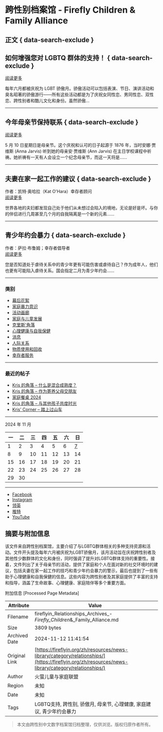 # 跨性别档案馆 - Firefly Children & Family Alliance

## 正文 { data-search-exclude }


## 如何增强您对 LGBTQ 群体的支持！ { data-search-exclude }
[阅读更多](https://fireflyin.org/zh/resources/news-library/how-you-can-enhance-your-allyship-for-the-lgbtq-community/)

每年六月都被庆祝为 LGBT 骄傲月。骄傲活动可以包括表演、节日、演讲活动和臭名昭著的骄傲游行——所有这些活动都是为了庆祝女同性恋、男同性恋、双性恋、跨性别者和酷儿文化和身份。虽然骄傲...

---

## 今年母亲节保持联系 { data-search-exclude }
[阅读更多](https://fireflyin.org/zh/resources/news-library/staying-connected-this-mothers-day/)

5 月 10 日星期日是母亲节。这个庆祝和认可的日子起源于 1876 年，当时安娜·贾维斯 (Anna Jarvis) 听到她的母亲安·贾维斯 (Ann Jarvis) 在主日学校课程中祈祷。她祈祷有一天有人会设立一个纪念母亲节，而这一天将是……

---

## 夫妻在家一起工作的建议 { data-search-exclude }
作者：凯特·奥哈拉（Kat O'Hara）幸存者顾问  
[阅读更多](https://fireflyin.org/zh/resources/news-library/tips-for-couples-working-together-in-the-home/)

世界各地的夫妇都发现自己处于他们从未想过会陷入的境地，无论是好是坏。与你的伴侣进行几周甚至几个月的自我隔离是一个新的元素……

---

## 青少年约会暴力 { data-search-exclude }
作者：萨拉·布鲁姆；幸存者倡导者  
[阅读更多](https://fireflyin.org/zh/resources/news-library/teen-dating-violence/)

您是否知道处于虐待关系中的青少年更有可能伤害或虐待自己？作为成年人，他们也更有可能陷入虐待关系。国会指定二月为青少年约会......

---

### 类别
- [幕后花絮](https://fireflyin.org/zh/resources/news-library/category/behind-the-scenes/)
- [家庭暴力意识](https://fireflyin.org/zh/resources/news-library/category/uncategorized/domestic-violence-awareness/)
- [活动画廊](https://fireflyin.org/zh/resources/news-library/category/event-galleries/)
- [家庭与儿童发展](https://fireflyin.org/zh/resources/news-library/category/family-childhood-development/)
- [克里斯'角落](https://fireflyin.org/zh/resources/news-library/category/kriss-corner/)
- [心理健康与自我保健](https://fireflyin.org/zh/resources/news-library/category/mental-health-selfcare/)
- [消息](https://fireflyin.org/zh/resources/news-library/category/news/)
- [人际关系](https://fireflyin.org/zh/resources/news-library/category/relationships/)
- [物质使用和回收](https://fireflyin.org/zh/resources/news-library/category/substance-use-recovery/)
- [幸存者服务](https://fireflyin.org/zh/resources/news-library/category/uncategorized/survivor-services/)

---

### 最近的帖子
- [Kris 的角落 – 什么是混合成熟度？](https://fireflyin.org/zh/resources/news-library/kris-corner-what-is-mixed-maturity/)
- [Kris 的角落 – 作为寄养父母交朋友](https://fireflyin.org/zh/resources/news-library/kris-corner-making-friends-as-a-foster-parent/)
- [家庭餐桌 2024](https://fireflyin.org/zh/resources/news-library/the-family-table-2024/)
- [Kris 的角落 – 与其他孩子共度时光](https://fireflyin.org/zh/resources/news-library/kris-corner-spend-time-with-your-other-kids/)
- [Kris' Corner – 踏上过山车](https://fireflyin.org/zh/resources/news-library/kris-corner-stepping-on-the-roller-coaster/)

---

2024 年 11 月

一 | 二 | 三 | 四 | 五 | 六 | 日  
---|---|---|---|---|---|---  
1 | 2 | 3 | 4 | 5 | 6 | [7](https://fireflyin.org/zh/resources/news-library/2024/11/07/)  
8 | 9 | 10 | 11 | 12 | 13 | 14  
15 | 16 | 17 | 18 | 19 | 20 | 21  
22 | 23 | 24 | 25 | 26 | 27 | 28  
29 | 30 

--- 

- [Facebook](https://#)
- [Instagram](https://#)
- [领英](https://#)
- [推特](https://#)
- [YouTube](https://#)

## 摘要与附加信息

<!-- tcd_abstract -->
该文件来自跨性别档案馆，主要介绍了与LGBTQ群体相关的多种支持资源和活动。文件开头提及每年六月被庆祝为LGBT骄傲月，该月活动旨在庆祝跨性别者及其他性少数群体的文化和身份，同时强调了提升对LGBTQ群体支持的重要性。接着，文件列出了关于母亲节的活动，提供了家庭和个人在面对新的社交环境时的建议，包括夫妻在家一起工作的技巧和青少年约会暴力的警示，最后也提到了一些有助于心理健康和自我保健的信息。这些内容为跨性别者及其家庭提供了丰富的支持和指导，涵盖了生命故事、心理健康、家庭陪伴等多个重要方面。
<!-- tcd_abstract_end -->

附加信息 [Processed Page Metadata]

| Attribute       | Value                                  |
|-----------------|----------------------------------------|
| Filename        | fireflyin_Relationships_Archives_-_Firefly_Children_&_Family_Alliance.md                             |
| Size            | 3809 bytes                           |
| Archived Date   | 2024-11-12 11:41:54                             |
| Original Link   | [https://fireflyin.org/zh/resources/news-library/category/relationships/](https://fireflyin.org/zh/resources/news-library/category/relationships/)                       |
| Author          | 火萤儿童与家庭联盟                               |
| Region          | 未知                               |
| Date            | 未知                                 |
| Tags            | LGBTQ支持, 跨性别, 骄傲月, 母亲节, 心理健康, 家庭建议, 青少年约会暴力                                 |
>
> 本文由跨性别中文数字档案馆归档整理，仅供浏览。版权归原作者所有。
>